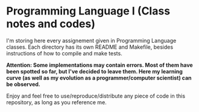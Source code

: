 # Programming Language I (Class notes and codes)

I'm storing here every assignement given in Programming Language classes. Each directory has its own README and Makefile, besides instructions of how to compile and make tests.

<b>Attention: Some implementations may contain errors. Most of them have been spotted so far, but I've decided to leave them. Here my learning curve (as well as my evolution as a programmer/computer scientist) can be observed.</b>

Enjoy and feel free to use/reproduce/distribute any piece of code in this repository, as long as you reference me.
